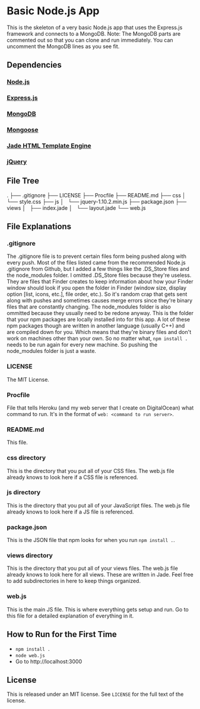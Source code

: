 # Basic Node.js App
This is the skeleton of a very basic Node.js app that uses the Express.js framework and connects to a MongoDB.
Note: The MongoDB parts are commented out so that you can clone and run immediately. You can uncomment the MongoDB lines as you see fit.

## Dependencies

### [Node.js](http://nodejs.org/)

### [Express.js](http://expressjs.com/)

### [MongoDB](http://www.mongodb.org/)

### [Mongoose](http://mongoosejs.com/)

### [Jade HTML Template Engine](http://jade-lang.com/)

### [jQuery](http://jquery.com)

## File Tree
.
├── .gitignore
├── LICENSE
├── Procfile
├── README.md
├── css
│   └── style.css
├── js
│   └── jquery-1.10.2.min.js
├── package.json
├── views
│   ├── index.jade
│   └── layout.jade
└── web.js

## File Explanations

### .gitignore
The .gitignore file is to prevent certain files form being pushed along with every push. Most of the files listed came from the recommended Node.js .gitignore from Github, but I added a few things like the .DS_Store files and the node_modules folder. I omitted .DS_Store files because they're useless. They are files that Finder creates to keep information about how your Finder window should look if you open the folder in Finder (window size, display option [list, icons, etc.], file order, etc.). So it's random crap that gets sent along with pushes and sometimes causes merge errors since they're binary files that are constantly changing. The node_modules folder is also ommitted because they usually need to be redone anyway. This is the folder that your npm packages are locally installed into for this app. A lot of these npm packages though are written in another language (usually C++) and are compiled down for you. Which means that they're binary files and don't work on machines other than your own. So no matter what, `npm install .` needs to be run again for every new machine. So pushing the node_modules folder is just a waste.

### LICENSE
The MIT License.

### Procfile
File that tells Heroku (and my web server that I create on DigitalOcean) what command to run. It's in the format of `web: <command to run server>`.

### README.md
This file.

### css directory
This is the directory that you put all of your CSS files. The web.js file already knows to look here if a CSS file is referenced.

### js directory
This is the directory that you put all of your JavaScript files. The web.js file already knows to look here if a JS file is referenced.

### package.json
This is the JSON file that npm looks for when you run `npm install .`.

### views directory
This is the directory that you put all of your views files. The web.js file already knows to look here for all views. These are written in Jade. Feel free to add subdirectories in here to keep things organized.

### web.js
This is the main JS file. This is where everything gets setup and run. Go to this file for a detailed explanation of everything in it.

## How to Run for the First Time
* `npm install .`
* `node web.js`
* Go to http://localhost:3000

## License
This is released under an MIT license.  See `LICENSE` for the full text of the license.